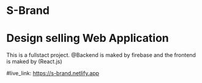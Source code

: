 # S-Brand

# Design selling Web Application 

This is a fullstact project.
@Backend is maked by firebase
and the frontend is maked by (React.js)

#live_link: https://s-brand.netlify.app

